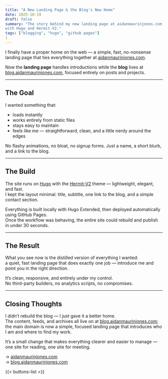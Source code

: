 ```yaml
---
title: "A New Landing Page & the Blog's New Home"
date: 2025-10-19
draft: false
summary: "The story behind my new landing page at aidanmaurinjones.com and how I built it 
with Hugo and Hermit-V2."
tags: ["blogging", "hugo", "github pages"]
]
---
```


I finally have a proper home on the web — a simple, fast, no-nonsense landing page that ties 
everything together at [aidanmaurinjones.com](https://aidanmaurinjones.com).

Now the **landing page** handles introductions while the **blog** lives at 
[blog.aidanmaurinjones.com](https://blog.aidanmaurinjones.com), focused entirely on posts 
and projects.

---

## The Goal

I wanted something that:

- loads instantly
- works entirely from static files
- stays easy to maintain
- feels like me — straightforward, clean, and a little nerdy around the edges

No flashy animations, no bloat, no signup forms. Just a name, a short blurb, and a link to 
the blog.

---

## The Build

The site runs on [Hugo](https://gohugo.io/) with the [Hermit-V2](https://github.com/1bl4z3r/hermit-V2) theme — lightweight, elegant, and fast.  
I kept the layout minimal: title, subtitle, one link to the blog, and a simple contact section.

Everything is built locally with Hugo Extended, then deployed automatically using GitHub Pages.  
Once the workflow was behaving, the entire site could rebuild and publish in under 30 seconds.

---

## The Result

What you see now is the distilled version of everything I wanted:  
a quiet, fast landing page that does exactly one job — introduce me and point you in the 
right direction.

It’s clean, responsive, and entirely under my control.  
No third-party builders, no analytics scripts, no compromises.

---

## Closing Thoughts

I didn’t rebuild the blog — I just gave it a better home.  
The content, feeds, and archives all live on at [blog.aidanmaurinjones.com](https://blog.aidanmaurinjones.com); 
the main domain is now a simple, focused landing page that introduces who I am and where to find my work.

It’s a small change that makes everything clearer and easier to manage — one site for reading, 
one site for meeting.

→ [aidanmaurinjones.com](https://aidanmaurinjones.com)  
→ [blog.aidanmaurinjones.com](https://blog.aidanmaurinjones.com)

{{< buttons-list >}}